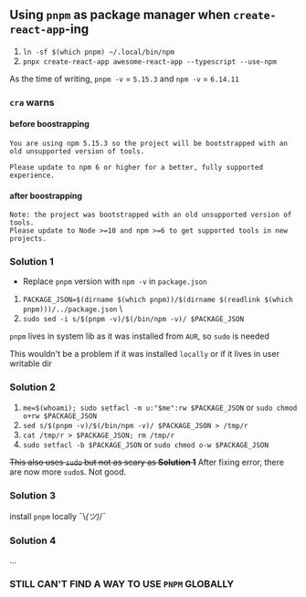 ## Using `pnpm` as package manager when `create-react-app`-ing

1. `ln -sf $(which pnpm) ~/.local/bin/npm`
2. `pnpx create-react-app awesome-react-app --typescript --use-npm`

As the time of writing, `pnpm -v` = `5.15.3` and `npm -v` = `6.14.11`


### `cra` warns
#### before boostrapping

```
You are using npm 5.15.3 so the project will be bootstrapped with an old unsupported version of tools.

Please update to npm 6 or higher for a better, fully supported experience.
```


#### after boostrapping

```
Note: the project was bootstrapped with an old unsupported version of tools.
Please update to Node >=10 and npm >=6 to get supported tools in new projects.
```

### Solution 1
- Replace `pnpm` version with `npm -v` in `package.json`

1. `PACKAGE_JSON=$(dirname $(which pnpm))/$(dirname $(readlink $(which pnpm)))/../package.json` \
2. `sudo sed -i s/$(pnpm -v)/$(/bin/npm -v)/ $PACKAGE_JSON`


`pnpm` lives in system lib as it was installed from `AUR`, so `sudo` is needed

This wouldn't be a problem if it was installed `locally`
or if it lives in user writable dir

### Solution 2
1. `me=$(whoami); sudo setfacl -m u:"$me":rw $PACKAGE_JSON` or `sudo chmod o+rw $PACKAGE_JSON`
2. `sed s/$(pnpm -v)/$(/bin/npm -v)/ $PACKAGE_JSON > /tmp/r`
3. `cat /tmp/r > $PACKAGE_JSON; rm /tmp/r`
4. `sudo setfacl -b $PACKAGE_JSON` or `sudo chmod o-w $PACKAGE_JSON`

~~This also uses `sudo` but not as scary as **Solution 1**~~
After fixing error, there are now more `sudo`s. Not good.

### Solution 3
install `pnpm` locally ¯\\_(ツ)_/¯

### Solution 4
...


### STILL CAN'T FIND A WAY TO USE `PNPM` GLOBALLY
